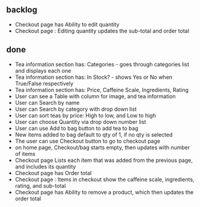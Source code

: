 ## backlog ##

* Checkout page has Ability to edit quantity
* Checkout page : Editing quantity updates the sub-total and order total

## done ##

* Tea information section has: Categories - goes through categories list and displays each one
* Tea information section has: In Stock? - shows Yes or No when True/False respectively
* Tea information section has: Price, Caffeine Scale, Ingredients, Rating
* User can see a Table with column for image, and tea information
* User can Search by name
* User can Search by category with drop down list
* User can sort teas by price: High to low, and Low to high
* User can choose Quantity via drop down number list
* User can use Add to bag button to add tea to bag
* New items added to bag default to qty of 1, if no qty is selected
* The user can use Checkout button to go to checkout page
* on home page, Checkout/bag starts empty, then updates with number of items
* Checkout page Lists each item that was added from the previous page, and includes its quantity
* Checkout page has Order total
* Checkout page : Items in checkout show the caffeine scale, ingredients, rating, and sub-total
* Checkout page has Ability to remove a product, which then updates the order total
